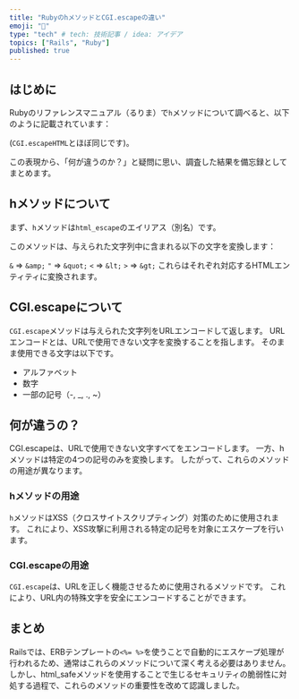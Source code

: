 ```yaml
---
title: "RubyのhメソッドとCGI.escapeの違い"
emoji: "🫡"
type: "tech" # tech: 技術記事 / idea: アイデア
topics: ["Rails", "Ruby"]
published: true
---
```


## はじめに
Rubyのリファレンスマニュアル（るりま）で`h`メソッドについて調べると、以下のように記載されています：

(`CGI.escapeHTML`とほぼ同じです)。

この表現から、「何が違うのか？」と疑問に思い、調査した結果を備忘録としてまとめます。

## hメソッドについて
まず、`h`メソッドは`html_escape`のエイリアス（別名）です。

このメソッドは、与えられた文字列中に含まれる以下の文字を変換します：

`&` ⇒ `&amp;`
`"` ⇒ `&quot;`
`<` ⇒ `&lt;`
`>` ⇒ `&gt;`
これらはそれぞれ対応するHTMLエンティティに変換されます。

## CGI.escapeについて
`CGI.escape`メソッドは与えられた文字列をURLエンコードして返します。
URLエンコードとは、URLで使用できない文字を変換することを指します。
そのまま使用できる文字は以下です。

- アルファベット
- 数字
- 一部の記号（-, _, ., ~）

## 何が違うの？
CGI.escapeは、URLで使用できない文字すべてをエンコードします。
一方、hメソッドは特定の4つの記号のみを変換します。
したがって、これらのメソッドの用途が異なります。

### hメソッドの用途
`h`メソッドはXSS（クロスサイトスクリプティング）対策のために使用されます。
これにより、XSS攻撃に利用される特定の記号を対象にエスケープを行います。

### CGI.escapeの用途
`CGI.escape`は、URLを正しく機能させるために使用されるメソッドです。
これにより、URL内の特殊文字を安全にエンコードすることができます。

## まとめ
Railsでは、ERBテンプレートの`<%= %>`を使うことで自動的にエスケープ処理が行われるため、通常はこれらのメソッドについて深く考える必要はありません。
しかし、html_safeメソッドを使用することで生じるセキュリティの脆弱性に対処する過程で、これらのメソッドの重要性を改めて認識しました。
